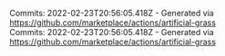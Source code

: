 Commits: 2022-02-23T20:56:05.418Z - Generated via https://github.com/marketplace/actions/artificial-grass
<br>
Commits: 2022-02-23T20:56:05.418Z - Generated via https://github.com/marketplace/actions/artificial-grass
<br>
